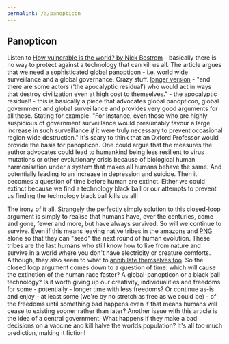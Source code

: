 ```yaml
---
permalink: /a/panopticon
---
```


## Panopticon

Listen to [How vulnerable is the world? by Nick Bostrom](https://aeon.co/essays/none-of-our-technologies-has-managed-to-destroy-humanity-yet) - basically there is no way to protect against a technology that can kill us all. The article argues that we need a sophisticated global panopticon - i.e. world  wide surveillance and a global governance. Crazy stuff. [longer version](https://onlinelibrary.wiley.com/doi/full/10.1111/1758-5899.12718) - "and there are some actors (‘the apocalyptic residual’) who would act in ways that destroy civilization even at high cost to themselves." - the apocalyptic residual! - this is basically a piece that advocates global panopticon, global government and global surveillance and provides very good arguments for all these. Stating for example: "For instance, even those who are highly suspicious of government surveillance would presumably favour a large increase in such surveillance *if* it were truly necessary to prevent occasional region‐wide destruction." It's scary to think that an Oxford Professor would provide the basis for panopticon. One could argue that the measures the author advocates could lead to humankind being less resilient to virus mutations or other evolutionary crisis because of biological human harmonisation under a system that makes all humans behave the same. And potentially leading to an increase in depression and suicide. Then it becomes a question of time before human are extinct. Either we could extinct because we find a technology black ball or our attempts to prevent us finding the technology black ball kills us all! 

The irony of it all. Strangely the perfectly simply solution to this closed-loop argument is simply to realise that humans have, over the centuries, come and gone, fewer and more, but have always survived. So will we continue to survive. Even if this means leaving native tribes in the amazons and [PNG](https://en.wikipedia.org/wiki/Papua_New_Guinea) alone so that they can "seed" the next round of human evolution. These tribes are the last humans who still know how to live from nature and survive in a world where you don't have electricity or creature comforts. Although, they also seem to what to [annihilate themselves too](https://www.theguardian.com/world/2021/feb/27/tribal-conflict-worsens-in-papua-new-guinea-as-firearms-rewrite-the-rules). So the closed loop argument comes down to a question of time: which will cause the extinction of the human race faster? A global-panopticon or a black ball technology? Is it worth giving up our creativity, individualities and freedoms for some - potentially - longer time with less freedoms? Or continue as-is and enjoy - at least some (we're by no stretch as free as we could be) - of the freedoms until something bad happens even if that means humans will cease to existing sooner rather than later? Another issue with this article is the idea of a central government. What happens if they make a bad decisions on a vaccine and kill halve the worlds population? It's all too much prediction, making it fiction!
